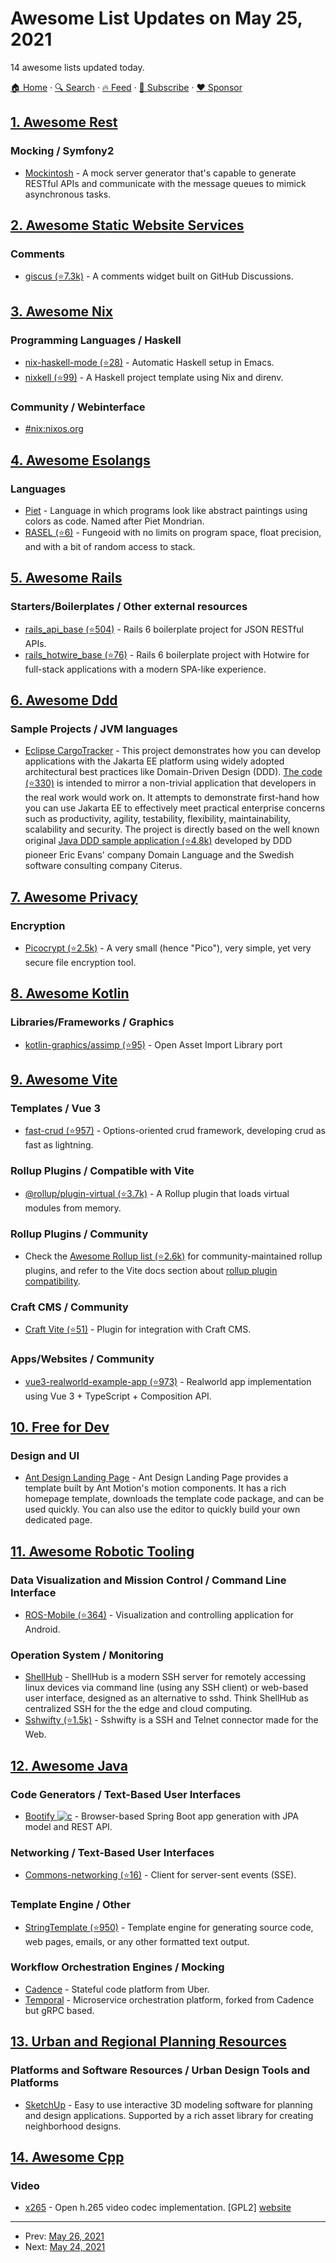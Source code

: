 # Awesome List Updates on May 25, 2021

14 awesome lists updated today.

[🏠 Home](/README.md) · [🔍 Search](https://www.trackawesomelist.com/search/) · [🔥 Feed](https://www.trackawesomelist.com/rss.xml) · [📮 Subscribe](https://trackawesomelist.us17.list-manage.com/subscribe?u=d2f0117aa829c83a63ec63c2f&id=36a103854c) · [❤️  Sponsor](https://github.com/sponsors/theowenyoung)



## [1. Awesome Rest](/content/marmelab/awesome-rest/README.md)

### Mocking / Symfony2

*   [Mockintosh](https://mockintosh.io/) - A mock server generator that's capable to generate RESTful APIs and communicate with the message queues to mimick asynchronous tasks.

## [2. Awesome Static Website Services](/content/agarrharr/awesome-static-website-services/README.md)

### Comments

*   [giscus (⭐7.3k)](https://github.com/laymonage/giscus) - A comments widget built on GitHub Discussions.

## [3. Awesome Nix](/content/nix-community/awesome-nix/README.md)

### Programming Languages / Haskell

*   [nix-haskell-mode (⭐28)](https://github.com/matthewbauer/nix-haskell-mode) - Automatic Haskell setup in Emacs.
*   [nixkell (⭐99)](https://github.com/pwm/nixkell) - A Haskell project template using Nix and direnv.

### Community / Webinterface

*   [#nix:nixos.org](https://matrix.to/#/#nix:nixos.org)

## [4. Awesome Esolangs](/content/angrykoala/awesome-esolangs/README.md)

### Languages

*   [Piet](http://www.dangermouse.net/esoteric/piet.html) -  Language in which programs look like abstract paintings using colors as code. Named after Piet Mondrian.
*   [RASEL (⭐6)](https://github.com/Nakilon/rasel) - Fungeoid with no limits on program space, float precision, and with a bit of random access to stack.

## [5. Awesome Rails](/content/gramantin/awesome-rails/README.md)

### Starters/Boilerplates / Other external resources

*   [rails\_api\_base (⭐504)](https://github.com/rootstrap/rails_api_base) - Rails 6 boilerplate project for JSON RESTful APIs.
*   [rails\_hotwire\_base (⭐76)](https://github.com/rootstrap/rails_hotwire_base) - Rails 6 boilerplate project with Hotwire for full-stack applications with a modern SPA-like experience.

## [6. Awesome Ddd](/content/heynickc/awesome-ddd/README.md)

### Sample Projects / JVM languages

*   [Eclipse CargoTracker](https://eclipse-ee4j.github.io/cargotracker/) - This project demonstrates how you can develop applications with the Jakarta EE platform using widely adopted architectural best practices like Domain-Driven Design (DDD). [The code (⭐330)](https://github.com/eclipse-ee4j/cargotracker/) is intended to mirror a non-trivial application that developers in the real work would work on. It attempts to demonstrate first-hand how you can use Jakarta EE to effectively meet practical enterprise concerns such as productivity, agility, testability, flexibility, maintainability, scalability and security. The project is directly based on the well known original [Java DDD sample application (⭐4.8k)](https://github.com/citerus/dddsample-core) developed by DDD pioneer Eric Evans' company Domain Language and the Swedish software consulting company Citerus.

## [7. Awesome Privacy](/content/pluja/awesome-privacy/README.md)

### Encryption

*   [Picocrypt (⭐2.5k)](https://github.com/HACKERALERT/Picocrypt/) - A very small (hence "Pico"), very simple, yet very secure file encryption tool.

## [8. Awesome Kotlin](/content/KotlinBy/awesome-kotlin/README.md)

### Libraries/Frameworks / Graphics

*   [kotlin-graphics/assimp (⭐95)](https://github.com/kotlin-graphics/assimp) - Open Asset Import Library port

## [9. Awesome Vite](/content/vitejs/awesome-vite/README.md)

### Templates / Vue 3

*   [fast-crud (⭐957)](https://github.com/fast-crud/fast-crud) - Options-oriented crud framework, developing crud as fast as lightning.

### Rollup Plugins / Compatible with Vite

*   [@rollup/plugin-virtual (⭐3.7k)](https://github.com/rollup/plugins/blob/master/packages/virtual) - A Rollup plugin that loads virtual modules from memory.

### Rollup Plugins / Community

*   Check the [Awesome Rollup list (⭐2.6k)](https://github.com/rollup/awesome) for community-maintained rollup plugins, and refer to the Vite docs section about [rollup plugin compatibility](https://vitejs.dev/guide/api-plugin.html#rollup-plugin-compatiblity).

### Craft CMS / Community

*   [Craft Vite (⭐51)](https://github.com/nystudio107/craft-vite) - Plugin for integration with Craft CMS.

### Apps/Websites / Community

*   [vue3-realworld-example-app (⭐973)](https://github.com/mutoe/vue3-realworld-example-app) - Realworld app implementation using Vue 3 + TypeScript + Composition API.

## [10. Free for Dev](/content/ripienaar/free-for-dev/README.md)

### Design and UI

*   [Ant Design Landing Page](https://landing.ant.design/) - Ant Design Landing Page provides a template built by Ant Motion's motion components. It has a rich homepage template, downloads the template code package, and can be used quickly. You can also use the editor to quickly build your own dedicated page.

## [11. Awesome Robotic Tooling](/content/protontypes/awesome-robotic-tooling/README.md)

### Data Visualization and Mission Control / Command Line Interface

*   [ROS-Mobile (⭐364)](https://github.com/ROS-Mobile/ROS-Mobile-Android) - Visualization and controlling application for Android.

### Operation System / Monitoring

*   [ShellHub](https://www.shellhub.io) - ShellHub is a modern SSH server for remotely accessing linux devices via command line (using any SSH client) or web-based user interface, designed as an alternative to sshd. Think ShellHub as centralized SSH for the the edge and cloud computing.
*   [Sshwifty (⭐1.5k)](https://github.com/nirui/sshwifty) - Sshwifty is a SSH and Telnet connector made for the Web.

## [12. Awesome Java](/content/akullpp/awesome-java/README.md)

### Code Generators / Text-Based User Interfaces

*   [Bootify ![c](https://cdn.rawgit.com/akullpp/23246ca832bda82bb505230bf3538e2a/raw/d9bcdb769bf025292f9c6bc1290f01f1fcd1f864/commercial.svg)](https://bootify.io) - Browser-based Spring Boot app generation with JPA model and REST API.

### Networking / Text-Based User Interfaces

*   [Commons-networking (⭐16)](https://github.com/CiscoSE/commons-networking) - Client for server-sent events (SSE).

### Template Engine / Other

*   [StringTemplate (⭐950)](https://github.com/antlr/stringtemplate4) - Template engine for generating source code, web pages, emails, or any other formatted text output.

### Workflow Orchestration Engines / Mocking

*   [Cadence](https://cadenceworkflow.io) - Stateful code platform from Uber.
*   [Temporal](https://temporal.io) - Microservice orchestration platform, forked from Cadence but gRPC based.

## [13. Urban and Regional Planning Resources](/content/APA-Technology-Division/urban-and-regional-planning-resources/README.md)

### Platforms and Software Resources / Urban Design Tools and Platforms

*   [SketchUp](https://www.sketchup.com/) - Easy to use interactive 3D modeling software for planning and design applications. Supported by a rich asset library for creating neighborhood designs.

## [14. Awesome Cpp](/content/fffaraz/awesome-cpp/README.md)

### Video

*   [x265](https://bitbucket.org/multicoreware/x265_git/src) - Open h.265 video codec implementation. \[GPL2] [website](https://x265.readthedocs.io/en/master/)

---

- Prev: [May 26, 2021](/content/2021/05/26/README.md)
- Next: [May 24, 2021](/content/2021/05/24/README.md)